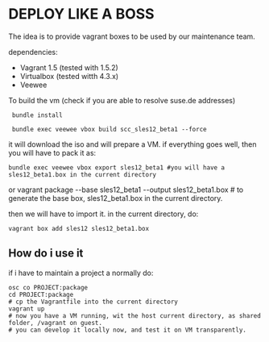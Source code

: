 DEPLOY LIKE A BOSS
==================

The idea is to provide vagrant boxes to be used by our maintenance team.

dependencies:

* Vagrant 1.5 (tested with 1.5.2)
* Virtualbox (tested witth 4.3.x)
* Veewee

To build the vm (check if you are able to resolve suse.de addresses)

     bundle install

     bundle exec veewee vbox build scc_sles12_beta1 --force

it will download the iso and will prepare a VM.
if everything goes well, then you will have to pack it as:

    bundle exec veewee vbox export sles12_beta1 #you will have a sles12_beta1.box in the current directory
or
    vagrant package --base sles12_beta1 --output sles12_beta1.box # to generate the base box, sles12_beta1.box in the current directory.
 
then we will have to import it. in the current directory, do:

    vagrant box add sles12 sles12_beta1.box 

How do i use it
---------------

if i have to maintain a project a normally do:

    osc co PROJECT:package
    cd PROJECT:package
    # cp the Vagrantfile into the current directory
    vagrant up
    # now you have a VM running, wit the host current directory, as shared folder, /vagrant on guest. 
    # you can develop it locally now, and test it on VM transparently. 



